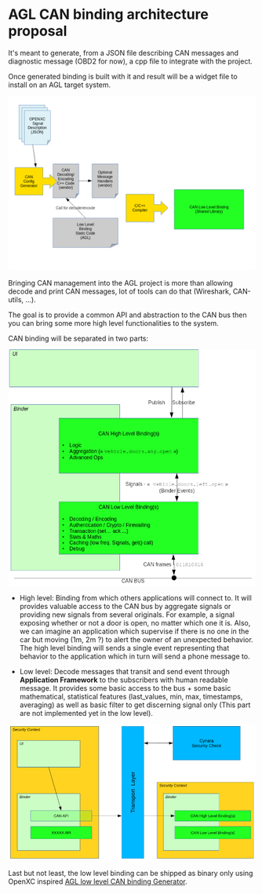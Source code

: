 # AGL CAN binding architecture proposal

It's meant to generate, from a JSON file describing CAN messages and diagnostic message \(OBD2 for now\), a cpp file to integrate with the project.

Once generated binding is built with it and result will be a widget file to install on an AGL target system.

![From OpenXC firmware to AGL binding](images/OpenXC_to_AGL.png)

Bringing CAN management into the AGL project is more than allowing decode and print CAN messages, lot of tools can do that (Wireshark, CAN-utils, ...).

The goal is to provide a common API and abstraction to the CAN bus then you can bring some more high level functionalities to the system.

CAN binding will be separated in two parts:

![CAN low and high level bindings mapping](images/CAN_level_mapping.png)

- High level: Binding from which others applications will connect to.
It will provides valuable access to the CAN bus by aggregate signals or providing new signals from several originals. For example, a signal exposing whether or not a door is open, no matter which one it is. Also, we can imagine an application which supervise if there is no one in the car but moving (1m, 2m ?) to alert the owner of an unexpected behavior. The high level binding will sends a single event representing that behavior to the application which in turn will send a phone message to.

- Low level: Decode messages that transit and send event through **Application Framework** to the subscribers with human readable message. It provides some basic access to the bus + some basic mathematical, statistical features (last_values, min, max, timestamps, averaging) as well as basic filter to get discerning signal only (This part are not implemented yet in the low level).


![Communication between CAN bindings and third applications](images/CAN_bindings_communication.png)

Last but not least, the low level binding can be shipped as binary only using OpenXC inspired [AGL low level CAN binding Generator](https://gerrit.automotivelinux.org/gerrit/gitweb?p=src/low-level-can-generator.git;a=summary).
